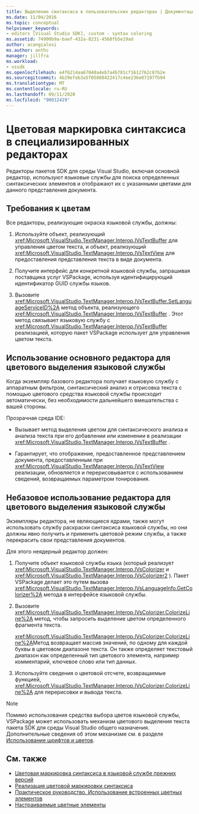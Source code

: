 ```yaml
---
title: Выделение синтаксиса в пользовательских редакторах | Документация Майкрософт
ms.date: 11/04/2016
ms.topic: conceptual
helpviewer_keywords:
- editors [Visual Studio SDK], custom - syntax coloring
ms.assetid: 74900b9a-baef-432a-8231-4568fb5e19ad
author: acangialosi
ms.author: anthc
manager: jillfra
ms.workload:
- vssdk
ms.openlocfilehash: e4f6214aa67040a4eb7a4b781cf1612762c87b2e
ms.sourcegitcommit: 4b29efeb3a5f05888422417c4ee236e07197fb94
ms.translationtype: MT
ms.contentlocale: ru-RU
ms.lasthandoff: 09/11/2020
ms.locfileid: "90012429"
---
```

# <a name="syntax-coloring-in-custom-editors"></a>Цветовая маркировка синтаксиса в специализированных редакторах
Редакторы пакетов SDK для среды Visual Studio, включая основной редактор, используют языковые службы для поиска определенных синтаксических элементов и отображают их с указанными цветами для данного представления документа.

## <a name="colorization-requirements"></a>Требования к цветам
 Все редакторы, реализующие окраска языковой службы, должны:

1. Используйте объект, реализующий <xref:Microsoft.VisualStudio.TextManager.Interop.IVsTextBuffer> для управления цветом текста, и объект, реализующий <xref:Microsoft.VisualStudio.TextManager.Interop.IVsTextView> для предоставления представления текста в виде документа.

2. Получите интерфейс для конкретной языковой службы, запрашивая поставщика услуг VSPackage, используя идентифицирующий идентификатор GUID службы языков.

3. Вызовите <xref:Microsoft.VisualStudio.TextManager.Interop.IVsTextBuffer.SetLanguageServiceID%2A> метод объекта, реализующего <xref:Microsoft.VisualStudio.TextManager.Interop.IVsTextBuffer> . Этот метод связывает языковую службу с <xref:Microsoft.VisualStudio.TextManager.Interop.IVsTextBuffer> реализацией, которую пакет VSPackage использует для управления цветом текста.

## <a name="core-editor-usage-of-a-language-services-colorizer"></a>Использование основного редактора для цветового выделения языковой службы
 Когда экземпляр базового редактора получает языковую службу с аппаратным фильтром, синтаксический анализ и отрисовка текста с помощью цветового средства языковой службы происходит автоматически, без необходимости дальнейшего вмешательства с вашей стороны.

 Прозрачная среда IDE:

- Вызывает метод выделения цветом для синтаксического анализа и анализа текста при его добавлении или изменении в реализации <xref:Microsoft.VisualStudio.TextManager.Interop.IVsTextBuffer> .

- Гарантирует, что отображение, предоставленное представлением документа, предоставленным при <xref:Microsoft.VisualStudio.TextManager.Interop.IVsTextView> реализации, обновляется и перерисовывается с использованием сведений, возвращаемых параметром тонирования.

## <a name="non-core-editor-usage-of-a-language-services-colorizer"></a>Небазовое использование редактора для цветового выделения языковой службы
 Экземпляры редактора, не являющиеся ядрами, также могут использовать службу раскраски синтаксиса языковой службы, но они должны явно получить и применить цветовой режим службы, а также перекрасить свои представления документов.

 Для этого неядерный редактор должен:

1. Получите объект языковой службы языка (который реализует <xref:Microsoft.VisualStudio.TextManager.Interop.IVsColorizer> и <xref:Microsoft.VisualStudio.TextManager.Interop.IVsColorizer2> ). Пакет VSPackage делает это путем вызова <xref:Microsoft.VisualStudio.TextManager.Interop.IVsLanguageInfo.GetColorizer%2A> метода в интерфейсе языковой службы.

2. Вызовите <xref:Microsoft.VisualStudio.TextManager.Interop.IVsColorizer.ColorizeLine%2A> метод, чтобы запросить выделение цветом определенного фрагмента текста.

     <xref:Microsoft.VisualStudio.TextManager.Interop.IVsColorizer.ColorizeLine%2A>Метод возвращает массив значений, по одному для каждой буквы в цветовом диапазоне текста. Он также определяет текстовый диапазон как определенный тип цветового элемента, например комментарий, ключевое слово или тип данных.

3. Используйте сведения о цветовой отсчете, возвращаемые функцией, <xref:Microsoft.VisualStudio.TextManager.Interop.IVsColorizer.ColorizeLine%2A> для перерисовки и вывода текста.

> [!NOTE]
> Помимо использования средства выбора цветов языковой службы, VSPackage может использовать механизм цветового выделения текста пакета SDK для среды Visual Studio общего назначения. Дополнительные сведения об этом механизме см. в разделе [Использование шрифтов и цветов](../vs-2015/extensibility/using-fonts-and-colors.md?view=vs-2015).

## <a name="see-also"></a>См. также

- [Цветовая маркировка синтаксиса в языковой службе прежних версий](../extensibility/internals/syntax-coloring-in-a-legacy-language-service.md)
- [Реализация цветовой маркировки синтаксиса](../extensibility/internals/implementing-syntax-coloring.md)
- [Практическое руководство. Использование встроенных цветных элементов](../extensibility/internals/how-to-use-built-in-colorable-items.md)
- [Настраиваемые цветные элементы](../extensibility/internals/custom-colorable-items.md)